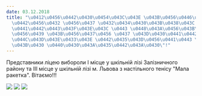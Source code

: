 ```yaml
---
date: 03.12.2018
title: "\u0412\u0456\u0442\u0430\u0454\u043C\u043E \u043B\u0456\u0446\u0435\u0457\u0441\
  \u0442\u0456\u0432 \u0456\u0437 \u0432\u0434\u0430\u043B\u0438\u043C \u0432\u0438\
  \u0441\u0442\u0443\u043F\u043E\u043C \u0443 \u0448\u043A\u0456\u043B\u044C\u043D\
  \u0456\u0439 \u043B\u0456\u0437\u0456 \u0437 \u043D\u0430\u0441\u0442\u0456\u043B\
  \u044C\u043D\u043E\u0433\u043E \u0442\u0435\u043D\u0456\u0441\u0443 \"\u041C\u0430\
  \u043B\u0430 \u0440\u0430\u043A\u0435\u0442\u043A\u0430\"!"
---
```

Представники ліцею вибороли І місце у шкільній лізі Залізничного району та ІІІ місце у шкільній лізі м. Львова з настільного тенісу "Мала ракетка". Вітаємо!!!

![](/files/вітаємо-ліцеїстів-із-img_20181203_112547_hht.jpg)
![](/files/вітаємо-ліцеїстів-із-img_20181203_112627.jpg)
![](/files/вітаємо-ліцеїстів-із-img_20181203_112624.jpg)